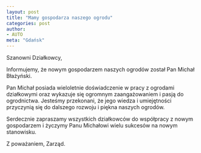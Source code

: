 ```yaml
---
layout: post
title: "Mamy gospodarza naszego ogrodu"
categories: post
author:
- AUTO
meta: "Gdańsk"
---
```

Szanowni Działkowcy,

Informujemy, że nowym gospodarzem naszych ogrodów został Pan Michał Błażyński.

Pan Michał posiada wieloletnie doświadczenie w pracy z ogrodami działkowymi oraz wykazuje się ogromnym zaangażowaniem i pasją do ogrodnictwa. Jesteśmy przekonani, że jego wiedza i umiejętności przyczynią się do dalszego rozwoju i piękna naszych ogrodów.

Serdecznie zapraszamy wszystkich działkowców do współpracy z nowym gospodarzem i życzymy Panu Michałowi wielu sukcesów na nowym stanowisku.

Z poważaniem,
Zarząd.
